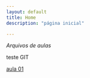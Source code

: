 ```yaml
---
layout: default
title: Home
description: "página inicial"

---
```


*Arquivos de aulas*

teste GIT

[aula 01]((_post/srcAula01.md))
